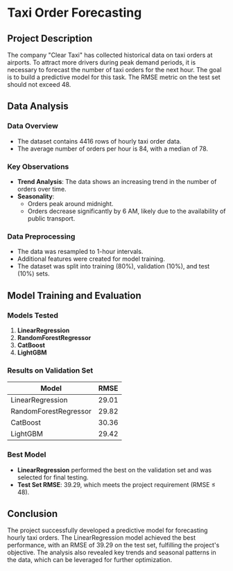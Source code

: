 # Taxi Order Forecasting

## Project Description

The company "Clear Taxi" has collected historical data on taxi orders at airports. To attract more drivers during peak demand periods, it is necessary to forecast the number of taxi orders for the next hour. The goal is to build a predictive model for this task. The RMSE metric on the test set should not exceed 48.

## Data Analysis

### Data Overview
- The dataset contains 4416 rows of hourly taxi order data.
- The average number of orders per hour is 84, with a median of 78.

### Key Observations
- **Trend Analysis**: The data shows an increasing trend in the number of orders over time.
- **Seasonality**: 
  - Orders peak around midnight.
  - Orders decrease significantly by 6 AM, likely due to the availability of public transport.

### Data Preprocessing
- The data was resampled to 1-hour intervals.
- Additional features were created for model training.
- The dataset was split into training (80%), validation (10%), and test (10%) sets.

## Model Training and Evaluation

### Models Tested
1. **LinearRegression**
2. **RandomForestRegressor**
3. **CatBoost**
4. **LightGBM**

### Results on Validation Set
| Model                  | RMSE  |
|------------------------|-------|
| LinearRegression       | 29.01 |
| RandomForestRegressor  | 29.82 |
| CatBoost               | 30.36 |
| LightGBM               | 29.42 |

### Best Model
- **LinearRegression** performed the best on the validation set and was selected for final testing.
- **Test Set RMSE**: 39.29, which meets the project requirement (RMSE ≤ 48).

## Conclusion
The project successfully developed a predictive model for forecasting hourly taxi orders. The LinearRegression model achieved the best performance, with an RMSE of 39.29 on the test set, fulfilling the project's objective. The analysis also revealed key trends and seasonal patterns in the data, which can be leveraged for further optimization.
